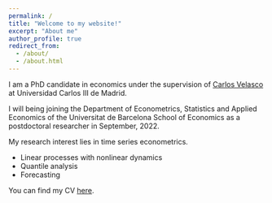 ```yaml
---
permalink: /
title: "Welcome to my website!"
excerpt: "About me"
author_profile: true
redirect_from: 
  - /about/
  - /about.html
---
```

I am a PhD candidate in economics under the supervision of <a href="http://economics.uc3m.es/personal/carlos-velasco/">Carlos Velasco</a> at Universidad Carlos III de Madrid. 

I will being joining the Department of Econometrics, Statistics and Applied Economics of the Universitat de Barcelona School of
Economics as a postdoctoral researcher in September, 2022.    

My research interest lies in time series econometrics.
 * Linear processes with nonlinear dynamics
 * Quantile analysis
 * Forecasting 


You can find my CV <a href="https://drive.google.com/file/d/1lEi316__6nvKnv-5XCUvBZk3t5Tg4MUz/view?usp=sharing">here</a>.
